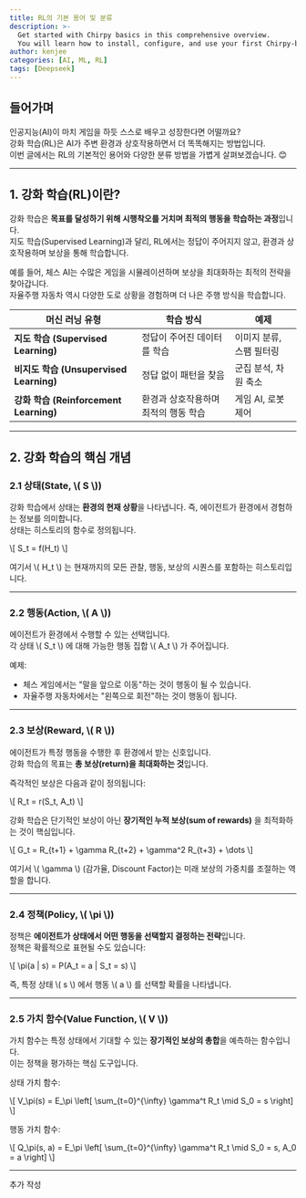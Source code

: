 ```yaml
---
title: RL의 기본 용어 및 분류
description: >-
  Get started with Chirpy basics in this comprehensive overview.
  You will learn how to install, configure, and use your first Chirpy-based website, as well as deploy it to a web server.
author: kenjee
categories: [AI, ML, RL]
tags: [Deepseek]
---
```


## 들어가며

인공지능(AI)이 마치 게임을 하듯 스스로 배우고 성장한다면 어떨까요?  
강화 학습(RL)은 AI가 주변 환경과 상호작용하면서 더 똑똑해지는 방법입니다.  
이번 글에서는 RL의 기본적인 용어와 다양한 분류 방법을 가볍게 살펴보겠습니다. 😊

--- 

## 1. 강화 학습(RL)이란?

강화 학습은 **목표를 달성하기 위해 시행착오를 거치며 최적의 행동을 학습하는 과정**입니다.  
지도 학습(Supervised Learning)과 달리, RL에서는 정답이 주어지지 않고, 환경과 상호작용하며 보상을 통해 학습합니다.

예를 들어, 체스 AI는 수많은 게임을 시뮬레이션하며 보상을 최대화하는 최적의 전략을 찾아갑니다.  
자율주행 자동차 역시 다양한 도로 상황을 경험하며 더 나은 주행 방식을 학습합니다.

| 머신 러닝 유형 | 학습 방식 | 예제 |
|--------------|----------|------|
| **지도 학습 (Supervised Learning)** | 정답이 주어진 데이터를 학습 | 이미지 분류, 스팸 필터링 |
| **비지도 학습 (Unsupervised Learning)** | 정답 없이 패턴을 찾음 | 군집 분석, 차원 축소 |
| **강화 학습 (Reinforcement Learning)** | 환경과 상호작용하며 최적의 행동 학습 | 게임 AI, 로봇 제어 |

---

## 2. 강화 학습의 핵심 개념

### 2.1 상태(State, \\( S \\))

강화 학습에서 상태는 **환경의 현재 상황**을 나타냅니다. 즉, 에이전트가 환경에서 경험하는 정보를 의미합니다.  
상태는 히스토리의 함수로 정의됩니다.

\\[ S_t = f(H_t) \\]

여기서 \\( H_t \\) 는 현재까지의 모든 관찰, 행동, 보상의 시퀀스를 포함하는 히스토리입니다.

---

### 2.2 행동(Action, \\( A \\))

에이전트가 환경에서 수행할 수 있는 선택입니다.  
각 상태 \\( S_t \\) 에 대해 가능한 행동 집합 \\( A_t \\) 가 주어집니다.

예제:  
- 체스 게임에서는 "말을 앞으로 이동"하는 것이 행동이 될 수 있습니다.  
- 자율주행 자동차에서는 "왼쪽으로 회전"하는 것이 행동이 됩니다.

---

### 2.3 보상(Reward, \\( R \\))

에이전트가 특정 행동을 수행한 후 환경에서 받는 신호입니다.  
강화 학습의 목표는 **총 보상(return)을 최대화하는 것**입니다.

즉각적인 보상은 다음과 같이 정의됩니다:

\\[ R_t = r(S_t, A_t) \\]

강화 학습은 단기적인 보상이 아닌 **장기적인 누적 보상(sum of rewards)** 을 최적화하는 것이 핵심입니다.

\\[ G_t = R_{t+1} + \\gamma R_{t+2} + \\gamma^2 R_{t+3} + \\dots \\]

여기서 \\( \\gamma \\) (감가율, Discount Factor)는 미래 보상의 가중치를 조절하는 역할을 합니다.

---

### 2.4 정책(Policy, \\( \\pi \\))

정책은 **에이전트가 상태에서 어떤 행동을 선택할지 결정하는 전략**입니다.  
정책은 확률적으로 표현될 수도 있습니다:

\\[ \\pi(a | s) = P(A_t = a | S_t = s) \\]

즉, 특정 상태 \\( s \\) 에서 행동 \\( a \\) 를 선택할 확률을 나타냅니다.

---

### 2.5 가치 함수(Value Function, \\( V \\))

가치 함수는 특정 상태에서 기대할 수 있는 **장기적인 보상의 총합**을 예측하는 함수입니다.  
이는 정책을 평가하는 핵심 도구입니다.

상태 가치 함수:

\\[ V_\\pi(s) = E_\\pi \\left[ \\sum_{t=0}^{\\infty} \\gamma^t R_t \\mid S_0 = s \\right] \\]

행동 가치 함수:

\\[ Q_\\pi(s, a) = E_\\pi \\left[ \\sum_{t=0}^{\\infty} \\gamma^t R_t \\mid S_0 = s, A_0 = a \\right] \\]

---

추가 작성